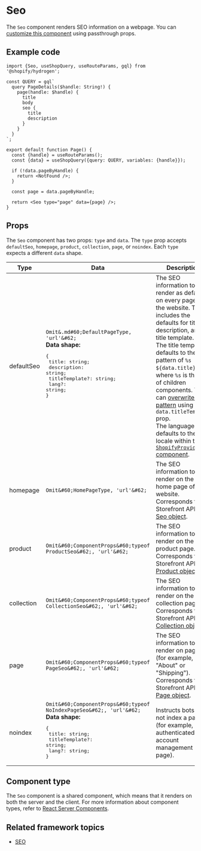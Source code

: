# Seo


The `Seo` component renders SEO information on a webpage. You can [customize this component](/docs/components#customizing-hydrogen-components) using passthrough props.

## Example code

```tsx
import {Seo, useShopQuery, useRouteParams, gql} from '@shopify/hydrogen';

const QUERY = gql`
  query PageDetails($handle: String!) {
    page(handle: $handle) {
      title
      body
      seo {
        title
        description
      }
    }
  }
`;

export default function Page() {
  const {handle} = useRouteParams();
  const {data} = useShopQuery({query: QUERY, variables: {handle}});

  if (!data.pageByHandle) {
    return <NotFound />;
  }

  const page = data.pageByHandle;

  return <Seo type="page" data={page} />;
}
```

## Props

The `Seo` component has two props: `type` and `data`. The `type` prop accepts `defaultSeo`, `homepage`, `product`, `collection`, `page`, or `noindex`. Each `type` expects a different `data` shape.

| Type       | Data                                                                            | Description                                                                                                                                                                                                                                                                                                                                                                                                                                                                                                                                                            |
| ---------- | ------------------------------------------------------------------------------- | ---------------------------------------------------------------------------------------------------------------------------------------------------------------------------------------------------------------------------------------------------------------------------------------------------------------------------------------------------------------------------------------------------------------------------------------------------------------------------------------------------------------------------------------------------------------------- |
| defaultSeo | `Omit&.md#60;DefaultPageType, 'url'&#62;`<br /><strong>Data shape:</strong><br /><pre>{<br />  title: string; <br />  description: string; <br />  titleTemplate?: string; <br />  lang?: string;<br />}</pre>                           | The SEO information to render as default on every page of the website. This includes the defaults for title, description, and title template. <br />The title template defaults to the pattern of `%s - ${data.title}`, where `%s` is the title of children components. You can [overwrite this pattern](https://shopify.dev/custom-storefronts/hydrogen/seo/manage-seo#overwriting-title-template) using the `data.titleTemplate` prop. <br />The language defaults to the locale within the [`ShopifyProvider` component](/docs/components/global/shopifyprovider). |
| homepage   | `Omit&#60;HomePageType, 'url'&#62;`                                  | The SEO information to render on the home page of the website. Corresponds to the Storefront API's [Seo object](https://shopify.dev/api/storefront/latest/objects/seo).                                                                                                                                                                                                                                                                                                                                                                                                |
| product    | `Omit&#60;ComponentProps&#60;typeof ProductSeo&#62;, 'url'&#62;`     | The SEO information to render on the product page. Corresponds to the Storefront API's [Product object](https://shopify.dev/api/storefront/latest/objects/product).                                                                                                                                                                                                                                                                                                                                                                                                    |
| collection | `Omit&#60;ComponentProps&#60;typeof CollectionSeo&#62;, 'url'&#62;`  | The SEO information to render on the collection page. Corresponds to the Storefront API's [Collection object](https://shopify.dev/api/storefront/latest/objects/collection).                                                                                                                                                                                                                                                                                                                                                                                           |
| page       | `Omit&#60;ComponentProps&#60;typeof PageSeo&#62;, 'url'&#62;`        | The SEO information to render on pages (for example, "About" or "Shipping"). Corresponds to the Storefront API's [Page object](https://shopify.dev/api/storefront/latest/objects/page).                                                                                                                                                                                                                                                                                                                                                                                |
| noindex    | `Omit&#60;ComponentProps&#60;typeof NoIndexPageSeo&#62;, 'url'&#62;`<br /><strong>Data shape:</strong><br /><pre>{<br />  title: string; <br />  titleTemplate?: string; <br />  lang?: string;<br />}</pre> | Instructs bots to not index a page (for example, an authenticated account management page).                                                                                                                                                                                                                                                                                                                                                                                                                                                                            |

## Component type

The `Seo` component is a shared component, which means that it renders on both the server and the client. For more information about component types, refer to [React Server Components](https://shopify.dev/custom-storefronts/hydrogen/react-server-components).

## Related framework topics

- [SEO](https://shopify.dev/custom-storefronts/hydrogen/seo)
